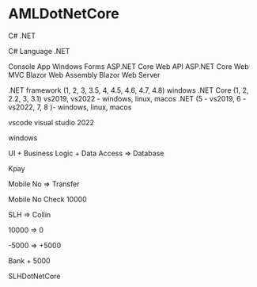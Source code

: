 # AMLDotNetCore

C# .NET

C# Language
.NET

Console App
Windows Forms
ASP.NET Core Web API
ASP.NET Core Web MVC
Blazor Web Assembly
Blazor Web Server

.NET framework (1, 2, 3, 3.5, 4, 4.5, 4.6, 4.7, 4.8) windows
.NET Core (1, 2, 2.2, 3, 3.1) vs2019, vs2022 - windows, linux, macos
.NET (5 - vs2019, 6 - vs2022, 7, 8 )- windows, linux, macos

vscode
visual studio 2022

windows

UI + Business Logic + Data Access => Database

Kpay

Mobile No => Transfer

Mobile No Check
10000

SLH => Collin

10000 => 0

-5000 => +5000

Bank + 5000

SLHDotNetCore


